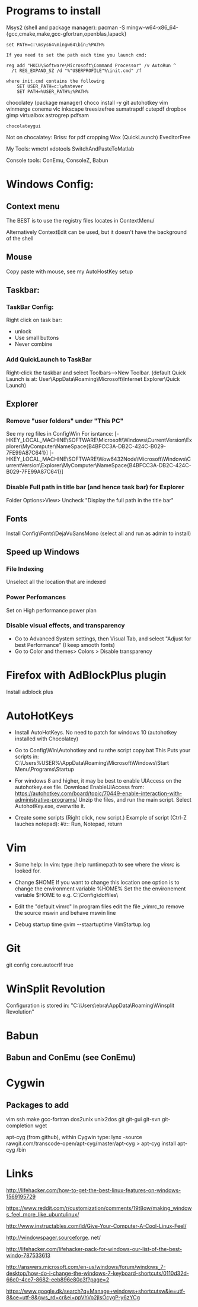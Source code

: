 
# Programs to install

Msys2 (shell and package manager):
    pacman -S mingw-w64-x86_64-{gcc,cmake,make,gcc-gfortran,openblas,lapack} 


    set PATH=c:\msys64\mingw64\bin;%PATH%

    If you need to set the path each time you launch cmd:

    reg add "HKCU\Software\Microsoft\Command Processor" /v AutoRun ^
      /t REG_EXPAND_SZ /d "%"USERPROFILE"%\init.cmd" /f

    where init.cmd contains the following
        SET USER_PATH=c:\whatever
        SET PATH=%USER_PATH%;%PATH%

        





chocolatey (package manager)
    choco install -y git autohotkey vim  winmerge conemu vlc inkscape treesizefree
    sumatrapdf
    cutepdf
    dropbox
    gimp
    virtualbox
    astrogrep
    pdfsam

    chocolateygui

Not on chocalatey:
    Briss: for pdf cropping
    Wox (QuickLaunch)
    EveditorFree

My Tools:
    wmctrl
    xdotools
    SwitchAndPasteToMatlab

Console tools:
    ConEmu, ConsoleZ, Babun

# Windows Config:

## Context menu
The BEST is to use the registry files locates in ContextMenu/ 

Alternatively ContextEdit can be used, but it doesn't have the background of the shell

## Mouse
Copy paste with mouse, see my AutoHostKey setup

## Taskbar: 
### TaskBar Config:
Right click on task bar:
- unlock
- Use small buttons
- Never combine

### Add QuickLaunch to TaskBar
Right-click the taskbar and select Toolbars-->New Toolbar.
(default Quick Launch is at: User\AppData\Roaming\Microsoft\Internet Explorer\Quick Launch)

## Explorer 
### Remove "user folders" under "This PC"
See my reg files in Config\Win
For isntance: 
    [-HKEY_LOCAL_MACHINE\SOFTWARE\Microsoft\Windows\CurrentVersion\Explorer\MyComputer\NameSpace\{B4BFCC3A-DB2C-424C-B029-7FE99A87C641}]
    [-HKEY_LOCAL_MACHINE\SOFTWARE\Wow6432Node\Microsoft\Windows\CurrentVersion\Explorer\MyComputer\NameSpace\{B4BFCC3A-DB2C-424C-B029-7FE99A87C641}]

### Disable Full path in title bar (and hence task bar) for Explorer 
Folder Options>View> Uncheck "Display the full path in the title bar"

## Fonts
Install Config\Fonts\DejaVuSansMono (select all and run as admin to install)
    
## Speed up Windows
### File Indexing
Unselect all the location that are indexed
### Power Perfomances
Set on High performance power plan
### Disable visual effects, and transparency
- Go to Advanced System settings, then Visual Tab, and select "Adjust for best Performance" (I keep smooth fonts)
- Go to Color and themes> Colors > Disable transparency



# Firefox with AdBlockPlus plugin
Install adblock plus


# AutoHotKeys

- Install AutoHotKeys.  No need to patch for windows 10 (autohotkey installed with Chocolatey)
- Go to Config\Win\Autohotkey and ru nthe script copy.bat This Puts your scripts in:
	C:\Users\%USER%\AppData\Roaming\Microsoft\Windows\Start Menu\Programs\Startup

- For windows 8 and higher, it may be best to enable UIAccess on the autohotkey.exe file. Download EnableUiAccess from:  https://autohotkey.com/board/topic/70449-enable-interaction-with-administrative-programs/ 
Unzip the files, and run the main script. Select AutohotKey.exe, overwrite it. 

- Create some scripts (Right click, new script.) 
 Example of script (Ctrl-Z lauches notepad):
#z::
Run, Notepad,
return


# Vim
- Some help:
In vim: type :help runtimepath to see where the _vimrc_ is looked for.

- Change $HOME
If you want to change this location one option is to change the environment variable %HOME%
Set the the environement variable $HOME to e.g. C:\Config\dotfiles\

- Edit the "default vimrc"
In program files
edit the file _vimrc_to remove the source mswin and behave mswin line

- Debug startup time
gvim --staartuptime VimStartup.log

# Git
git config core.autocrlf true




# WinSplit Revolution
Configuration is stored in:
"C:\Users\ebra\AppData\Roaming\Winsplit Revolution\"





# Babun

## Babun and ConEmu (see ConEmu)

# Cygwin

## Packages to add
vim
ssh
make 
gcc-fortran
dos2unix
unix2dos
git git-gui git-svn git-completion
wget

apt-cyg (from github), within Cygwin type:
lynx -source rawgit.com/transcode-open/apt-cyg/master/apt-cyg > apt-cyg
install apt-cyg /bin


# Links
http://lifehacker.com/how-to-get-the-best-linux-features-on-windows-1569195729

https://www.reddit.com/r/customization/comments/19t8ow/making_windows_feel_more_like_ubuntulinux/

http://www.instructables.com/id/Give-Your-Computer-A-Cool-Linux-Feel/


http://windowspager.sourceforge.
net/

http://lifehacker.com/lifehacker-pack-for-windows-our-list-of-the-best-windo-787533613

http://answers.microsoft.com/en-us/windows/forum/windows_7-desktop/how-do-i-change-the-windows-7-keyboard-shortcuts/0110d32d-66c0-4ce7-8682-eeb896e80c3f?page=2

https://www.google.dk/search?q=Manage+windows+shortcutsw&ie=utf-8&oe=utf-8&gws_rd=cr&ei=ppVhVo2jIsOcygP-y6zYCg


